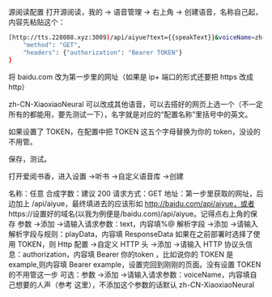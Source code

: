 源阅读配置
打开源阅读，我的 -> 语音管理 -> 右上角 -> 创建语音，名称自己起，内容先粘贴这个：
```sh
[http://tts.228088.xyz:3009)/api/aiyue?text={{speakText}}&voiceName=zh-CN-XiaoxiaoNeural&speed={{speakSpeed*4}},{
    "method": "GET",
    "headers": {"authorization": "Bearer TOKEN"}
}
```
将 baidu.com 改为第一步里的网址（如果是 ip+ 端口的形式还要把 https 改成 http）

zh-CN-XiaoxiaoNeural 可以改成其他语音，可以去搭好的网页上选一个（不一定所有的都能用，要先测试一下），名字就是对应的“配置名称”里括号中的英文。

如果设置了 TOKEN，在配置中把 TOKEN 这五个字母替换为你的 token，没设的不用管。

保存，测试。

打开爱阅书香，进入设置 ->听书 ->自定义语音库 ->创建

名称：任意
合成字数：建议 200
请求方式：GET
地址：第一步里获取的网址，后边加上 /api/aiyue，最终填进去的应该形如 http://baidu.com/api/aiyue，或者 https://设置好的域名(以我为例便是/baidu.com)/api/aiyue。记得点右上角的保存
参数 ->添加 ->请输入请求参数：text，内容填%@
解析字段 ->添加 ->请输入解析字段与规则：playData，内容填 ResponseData
如果在之前部署时选择了使用 TOKEN，则 Http 配置 ->自定义 HTTP 头 ->添加 ->请输入 HTTP 协议头信息：authorization，内容填 Bearer 你的token ，比如说你的 TOKEN 是 example,则内容填 Bearer example，设置完回到刚刚的页面。没有设置 TOKEN 的不用管这一步
可选：参数 ->添加 ->请输入请求参数：voiceName，内容填自己想要的人声（参考 这里），不添加这个参数的话默认 zh-CN-XiaoxiaoNeural
